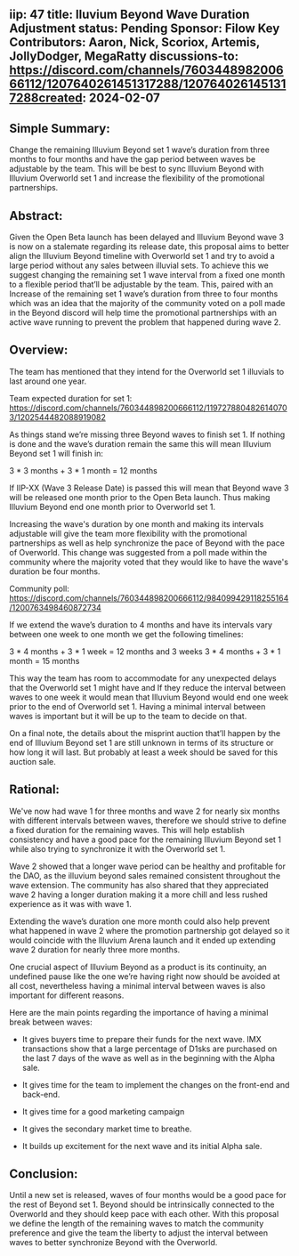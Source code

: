 iip: 47
title: lluvium Beyond Wave Duration Adjustment
status: Pending
Sponsor: Filow 
Key Contributors: Aaron, Nick, Scoriox, Artemis, JollyDodger, MegaRatty
discussions-to: [
](https://discord.com/channels/760344898200666112/1207640261451317288/1207640261451317288)https://discord.com/channels/760344898200666112/1207640261451317288/1207640261451317288created: 2024-02-07
---
## Simple Summary:
Change the remaining Illuvium Beyond set 1 wave’s duration from three months to four months and have the gap period between waves be adjustable by the team. This will be best to sync Illuvium Beyond with Illuvium Overworld set 1 and increase the flexibility of the promotional partnerships.

## Abstract:
Given the Open Beta launch has been delayed and Illuvium Beyond wave 3 is now on a stalemate regarding its release date, this proposal aims to better align the Illuvium Beyond timeline with Overworld set 1 and try to avoid a large period without any sales between illuvial sets. To achieve this we suggest changing the remaining set 1 wave interval from a fixed one month to a flexible period that’ll be adjustable by the team. This, paired with an Increase of the remaining set 1 wave’s duration from three to four months which was an idea that the majority of the community voted on a poll made in the Beyond discord will help time the promotional partnerships with an active wave running to prevent the problem that happened during wave 2.

## Overview:
The team has mentioned that they intend for the Overworld set 1 illuvials to last around one year. 

Team expected duration for set 1:
https://discord.com/channels/760344898200666112/1197278804826140703/1202544482088919082

As things stand we’re missing three Beyond waves to finish set 1. If nothing is done and the wave’s duration remain the same this will mean Illuvium Beyond set 1 will finish in: 

3 * 3 months + 3 * 1 month = 12 months

If IIP-XX (Wave 3 Release Date) is passed this will mean that Beyond wave 3 will be released one month prior to the Open Beta launch. Thus making Illuvium Beyond end one month prior to Overworld set 1.

Increasing the wave's duration by one month and making its intervals adjustable will give the team more flexibility with the promotional partnerships as well as help synchronize the pace of Beyond with the pace of Overworld. This change was suggested from a poll made within the community where the majority voted that they would like to have the wave's duration be four months.

Community poll:
https://discord.com/channels/760344898200666112/984099429118255164/1200763498460872734

If we extend the wave’s duration to 4 months and have its intervals vary between one week to one month we get the following timelines:

3 * 4 months + 3 * 1 week = 12 months and 3 weeks
3 * 4 months + 3 * 1 month = 15 months

This way the team has room to accommodate for any unexpected delays that the Overworld set 1 might have and If they reduce the interval between waves to one week it would mean that Illuvium Beyond would end one week prior to the end of Overworld set 1. Having a minimal interval between waves is important but it will be up to the team to decide on that.

On a final note, the details about the misprint auction that’ll happen by the end of Illuvium Beyond set 1 are still unknown in terms of its structure or how long it will last. But probably at least a week should be saved for this auction sale.

## Rational:
We've now had wave 1 for three months and wave 2 for nearly six months with different intervals between waves, therefore we should strive to define a fixed duration for the remaining waves. This will help establish consistency and have a good pace for the remaining Illuvium Beyond set 1 while also trying to synchronize it with the Overworld set 1.

Wave 2 showed that a longer wave period can be healthy and profitable for the DAO, as the illuvium beyond sales remained consistent throughout the wave extension. The community has also shared that they appreciated wave 2 having a longer duration making it a more chill and less rushed experience as it was with wave 1. 

Extending the wave’s duration one more month could also help prevent what happened in wave 2 where the promotion partnership got delayed so it would coincide with the Illuvium Arena launch and it ended up extending wave 2 duration for nearly three more months.


One crucial aspect of Illuvium Beyond as a product is its continuity, an undefined pause like the one we’re having right now should be avoided at all cost, nevertheless having a minimal interval between waves is also important for different reasons.

Here are the main points regarding the importance of having a minimal break between waves:

- It gives buyers time to prepare their funds for the next wave. IMX transactions show that a large percentage of D1sks are purchased on the last 7 days of the wave as well as in the beginning with the Alpha sale.

- It gives time for the team to implement the changes on the front-end and back-end.

- It gives time for a good marketing campaign

- It gives the secondary market time to breathe.

- It builds up excitement for the next wave and its initial Alpha sale.

## Conclusion:
Until a new set is released, waves of four months would be a good pace for the rest of Beyond set 1. Beyond should be intrinsically connected to the Overworld and they should keep pace with each other. With this proposal we define the length of the remaining waves to match the community preference and give the team the liberty to adjust the interval between waves to better synchronize Beyond with the Overworld.
